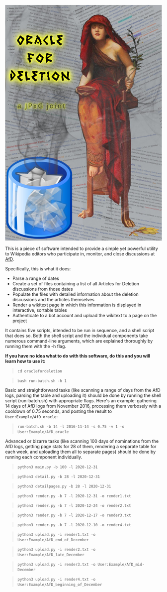 ![The Oracle contemplating the haze of general notability guidelines.](/logo.jpg)

This is a piece of software intended to provide a simple yet powerful utility to Wikipedia editors who participate in, monitor, and close discussions at [AfD](https://en.wikipedia.org/wiki/Wikipedia:Articles_for_deletion).

Specifically, this is what it does:

- Parse a range of dates
- Create a set of files containing a list of all Articles for Deletion discussions from those dates
- Populate the files with detailed information about the deletion discussions and the articles themselves
- Render a wikitext page in which this information is displayed in interactive, sortable tables
- Authenticate to a bot account and upload the wikitext to a page on the project

It contains five scripts, intended to be run in sequence, and a shell script that does so. Both the shell script and the individual components take numerous command-line arguments, which are explained thoroughly by running them with the -h flag.

**If you have no idea what to do with this software, do this and you will learn how to use it:**
> ``cd oraclefordeletion``

> ``bash run-batch.sh -h 1``

Basic and straightforward tasks (like scanning a range of days from the AfD logs, parsing the table and uploading it) should be done by running the shell script (run-batch.sh) with appropriate flags. Here's an example: gathering 14 days of AfD logs from November 2016, processing them verbosely with a cooldown of 0.75 seconds, and posting the result to ``User:Example/AfD_oracle``:
> ``run-batch.sh -b 14 -l 2016-11-14 -s 0.75 -v 1 -o User:Example/AfD_oracle``

Advanced or bizarre tasks (like scanning 100 days of nominations from the AfD logs, getting page stats for 28 of them, rendering a separate table for each week, and uploading them all to separate pages) should be done by running each component individually.
> ``python3 main.py -b 100 -l 2020-12-31``

> ``python3 detail.py -b 28 -l 2020-12-31``

> ``python3 detailpages.py -b 28 -l 2020-12-31``

> ``python3 render.py -b 7 -l 2020-12-31 -o render1.txt``

> ``python3 render.py -b 7 -l 2020-12-24 -o render2.txt``

> ``python3 render.py -b 7 -l 2020-12-17 -o render3.txt``

> ``python3 render.py -b 7 -l 2020-12-10 -o render4.txt``

> ``python3 upload.py -i render1.txt -o User:Example/AfD_end_of_December``

> ``python3 upload.py -i render2.txt -o User:Example/AfD_late_December``

> ``python3 upload.py -i render3.txt -o User:Example/AfD_mid-December``

> ``python3 upload.py -i render4.txt -o User:Example/AfD_beginning_of_December``